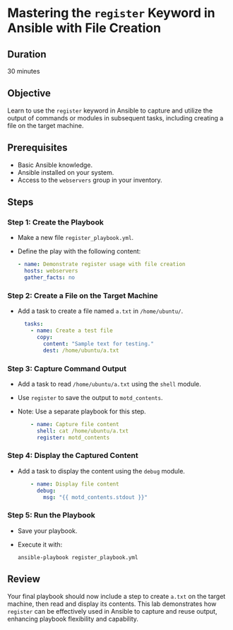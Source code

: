 # Mastering the `register` Keyword in Ansible with File Creation

## Duration

30 minutes

## Objective

Learn to use the `register` keyword in Ansible to capture and utilize the output of commands or modules in subsequent tasks, including creating a file on the target machine.

## Prerequisites

- Basic Ansible knowledge.
- Ansible installed on your system.
- Access to the `webservers` group in your inventory.

## Steps

### Step 1: Create the Playbook

- Make a new file `register_playbook.yml`.
- Define the play with the following content:

    ```yaml
    - name: Demonstrate register usage with file creation
      hosts: webservers
      gather_facts: no
    ```

### Step 2: Create a File on the Target Machine

- Add a task to create a file named `a.txt` in `/home/ubuntu/`.

    ```yaml
      tasks:
        - name: Create a test file
          copy:
            content: "Sample text for testing."
            dest: /home/ubuntu/a.txt
    ```

### Step 3: Capture Command Output

- Add a task to read `/home/ubuntu/a.txt` using the `shell` module.
- Use `register` to save the output to `motd_contents`.
- Note: Use a separate playbook for this step.

    ```yaml
        - name: Capture file content
          shell: cat /home/ubuntu/a.txt
          register: motd_contents
    ```

### Step 4: Display the Captured Content

- Add a task to display the content using the `debug` module.

    ```yaml
        - name: Display file content
          debug:
            msg: "{{ motd_contents.stdout }}"
    ```

### Step 5: Run the Playbook

- Save your playbook.
- Execute it with:

    ```
    ansible-playbook register_playbook.yml
    ```

## Review

Your final playbook should now include a step to create `a.txt` on the target machine, then read and display its contents. This lab demonstrates how `register` can be effectively used in Ansible to
capture and reuse output, enhancing playbook flexibility and capability.